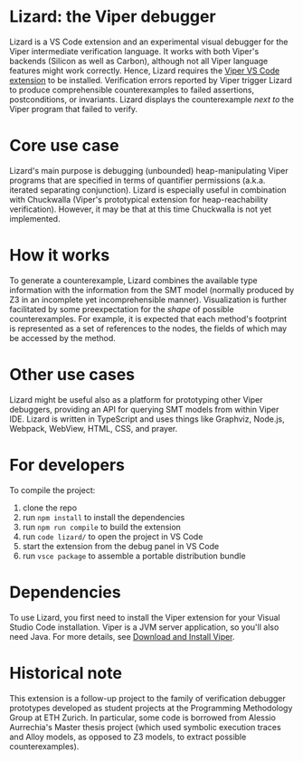 # Lizard: the Viper debugger
Lizard is a VS Code extension and an experimental visual debugger for the Viper intermediate verification language. It works with both Viper's backends (Silicon as well as Carbon), although not all Viper language features might work correctly. Hence, Lizard requires the [Viper VS Code extension](https://github.com/viperproject/viper-ide) to be installed. Verification errors reported by Viper trigger Lizard to produce comprehensible counterexamples to failed assertions, postconditions, or invariants. 
Lizard displays the counterexample _next to_ the Viper program that failed to verify. 

# Core use case
Lizard's main purpose is debugging (unbounded) heap-manipulating Viper programs that are specified in terms of quantifier permissions (a.k.a. iterated separating conjunction). Lizard is especially useful in combination with Chuckwalla (Viper's prototypical extension for heap-reachability verification). However, it may be that at this time Chuckwalla is not yet implemented. 

# How it works
To generate a counterexample, Lizard combines the available type information with the information from the SMT model (normally produced by Z3 in an incomplete yet incomprehensible manner). Visualization is further facilitated by some preexpectation for the _shape_ of possible counterexamples. For example, it is expected that each method's footprint is represented as a set of references to the nodes, the fields of which may be accessed by the method. 

# Other use cases
Lizard might be useful also as a platform for prototyping other Viper debuggers, providing an API for querying SMT models from within Viper IDE. Lizard is written in TypeScript and uses things like Graphviz, Node.js, Webpack, WebView, HTML, CSS, and prayer. 

# For developers

To compile the project: 
1. clone the repo
2. run ```npm install``` to install the dependencies 
3. run ```npm run compile``` to build the extension 
4. run ```code lizard/``` to open the project in VS Code 
5. start the extension from the debug panel in VS Code 
6. run ```vsce package``` to assemble a portable distribution bundle

# Dependencies
To use Lizard, you first need to install the Viper extension for your Visual Studio Code installation. Viper is a JVM server application, so you'll also need Java. For more details, see [Download and Install Viper](http://viper.ethz.ch/downloads/).

# Historical note
This extension is a follow-up project to the family of verification debugger prototypes developed as student projects at the Programming Methodology Group at ETH Zurich. In particular, some code is borrowed from Alessio Aurrechia's Master thesis project (which used symbolic execution traces and Alloy models, as opposed to Z3 models, to extract possible counterexamples). 
